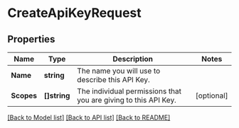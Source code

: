 # CreateApiKeyRequest

## Properties

Name | Type | Description | Notes
------------ | ------------- | ------------- | -------------
**Name** | **string** | The name you will use to describe this API Key. |
**Scopes** | **[]string** | The individual permissions that you are giving to this API Key. |[optional] 

[[Back to Model list]](../README.md#documentation-for-models) [[Back to API list]](../README.md#documentation-for-api-endpoints) [[Back to README]](../README.md)


